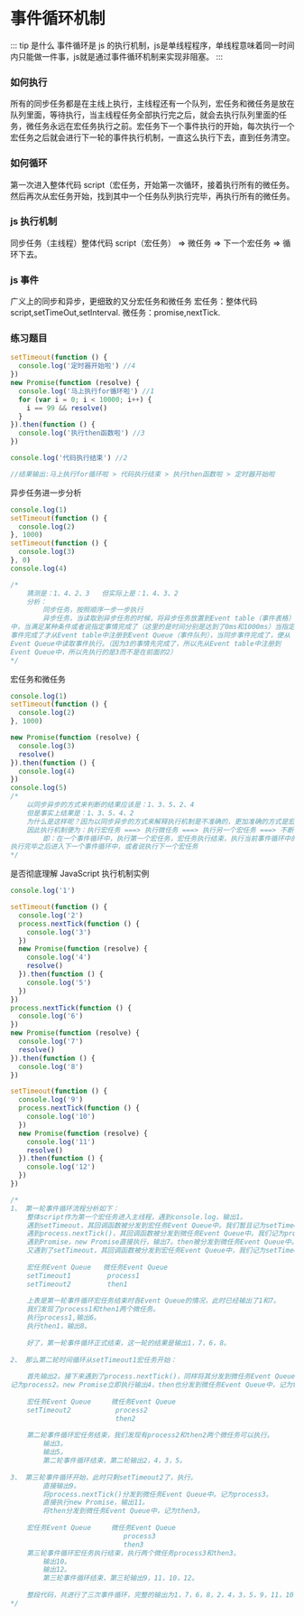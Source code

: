 # 事件循环机制

::: tip 是什么
事件循环是 js 的执行机制，js是单线程程序，单线程意味着同一时间内只能做一件事，js就是通过事件循环机制来实现非阻塞。
:::
### 如何执行
所有的同步任务都是在主线上执行，主线程还有一个队列，宏任务和微任务是放在队列里面，等待执行，当主线程任务全部执行完之后，就会去执行队列里面的任务，微任务永远在宏任务执行之前。宏任务下一个事件执行的开始，每次执行一个宏任务之后就会进行下一轮的事件执行机制，一直这么执行下去，直到任务清空。

### 如何循环

第一次进入整体代码 script（宏任务，开始第一次循环，接着执行所有的微任务。然后再次从宏任务开始，找到其中一个任务队列执行完毕，再执行所有的微任务。

### js 执行机制

同步任务（主线程）整体代码 script（宏任务） => 微任务 => 下一个宏任务 => 循环下去。

### js 事件

广义上的同步和异步，更细致的又分宏任务和微任务
宏任务：整体代码 script,setTimeOut,setInterval.
微任务：promise,nextTick.

### 练习题目

```js
setTimeout(function () {
  console.log('定时器开始啦') //4
})
new Promise(function (resolve) {
  console.log('马上执行for循环啦') //1
  for (var i = 0; i < 10000; i++) {
    i == 99 && resolve()
  }
}).then(function () {
  console.log('执行then函数啦') //3
})

console.log('代码执行结束') //2

//结果输出:马上执行for循环啦 > 代码执行结束 > 执行then函数啦 > 定时器开始啦
```

异步任务进一步分析

```js
console.log(1)
setTimeout(function () {
  console.log(2)
}, 1000)
setTimeout(function () {
  console.log(3)
}, 0)
console.log(4)

/*
    猜测是：1、4、2、3   但实际上是：1、4、3、2
    分析：
        同步任务，按照顺序一步一步执行
        异步任务，当读取到异步任务的时候，将异步任务放置到Event table（事件表格）
中，当满足某种条件或者说指定事情完成了（这里的是时间分别是达到了0ms和1000ms）当指定
事件完成了才从Event table中注册到Event Queue（事件队列），当同步事件完成了，便从
Event Queue中读取事件执行。（因为3的事情先完成了，所以先从Event table中注册到
Event Queue中，所以先执行的是3而不是在前面的2）
*/
```

宏任务和微任务

```js
console.log(1)
setTimeout(function () {
  console.log(2)
}, 1000)

new Promise(function (resolve) {
  console.log(3)
  resolve()
}).then(function () {
  console.log(4)
})
console.log(5)
/*
    以同步异步的方式来判断的结果应该是：1、3、5、2、4
    但是事实上结果是：1、3、5、4、2
    为什么是这样呢？因为以同步异步的方式来解释执行机制是不准确的，更加准确的方式是宏任务和微任务：
    因此执行机制便为：执行宏任务 ===> 执行微任务 ===> 执行另一个宏任务 ===> 不断循环
        即：在一个事件循环中，执行第一个宏任务，宏任务执行结束，执行当前事件循环中的微任务，
执行完毕之后进入下一个事件循环中，或者说执行下一个宏任务
*/
```

是否彻底理解 JavaScript 执行机制实例

```js
console.log('1')

setTimeout(function () {
  console.log('2')
  process.nextTick(function () {
    console.log('3')
  })
  new Promise(function (resolve) {
    console.log('4')
    resolve()
  }).then(function () {
    console.log('5')
  })
})
process.nextTick(function () {
  console.log('6')
})
new Promise(function (resolve) {
  console.log('7')
  resolve()
}).then(function () {
  console.log('8')
})

setTimeout(function () {
  console.log('9')
  process.nextTick(function () {
    console.log('10')
  })
  new Promise(function (resolve) {
    console.log('11')
    resolve()
  }).then(function () {
    console.log('12')
  })
})

/*
1、 第一轮事件循环流程分析如下：
    整体script作为第一个宏任务进入主线程，遇到console.log，输出1。
    遇到setTimeout，其回调函数被分发到宏任务Event Queue中。我们暂且记为setTimeout1。
    遇到process.nextTick()，其回调函数被分发到微任务Event Queue中。我们记为process1。
    遇到Promise，new Promise直接执行，输出7。then被分发到微任务Event Queue中。我们记为then1。
    又遇到了setTimeout，其回调函数被分发到宏任务Event Queue中，我们记为setTimeout2。
         
    宏任务Event Queue   微任务Event Queue
    setTimeout1         process1
    setTimeout2         then1
     
    上表是第一轮事件循环宏任务结束时各Event Queue的情况，此时已经输出了1和7。
    我们发现了process1和then1两个微任务。
    执行process1,输出6。
    执行then1，输出8。
     
    好了，第一轮事件循环正式结束，这一轮的结果是输出1，7，6，8。
     
2、 那么第二轮时间循环从setTimeout1宏任务开始：
     
    首先输出2。接下来遇到了process.nextTick()，同样将其分发到微任务Event Queue中，
记为process2。new Promise立即执行输出4，then也分发到微任务Event Queue中，记为then2。
     
    宏任务Event Queue     微任务Event Queue
    setTimeout2           process2
                          then2
                           
    第二轮事件循环宏任务结束，我们发现有process2和then2两个微任务可以执行。
        输出3。
        输出5。
        第二轮事件循环结束，第二轮输出2，4，3，5。
 
3、 第三轮事件循环开始，此时只剩setTimeout2了，执行。
        直接输出9。
        将process.nextTick()分发到微任务Event Queue中。记为process3。
        直接执行new Promise，输出11。
        将then分发到微任务Event Queue中，记为then3。
         
    宏任务Event Queue     微任务Event Queue
                            process3
                            then3     
    第三轮事件循环宏任务执行结束，执行两个微任务process3和then3。
        输出10。
        输出12。
        第三轮事件循环结束，第三轮输出9，11，10，12。
 
    整段代码，共进行了三次事件循环，完整的输出为1，7，6，8，2，4，3，5，9，11，10，12。
*/
```
